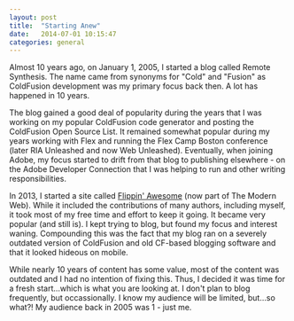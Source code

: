 ```yaml
---
layout: post
title:  "Starting Anew"
date:   2014-07-01 10:15:47
categories: general
---
```


Almost 10 years ago, on January 1, 2005, I started a blog called Remote Synthesis. The name came from synonyms for "Cold" and "Fusion" as ColdFusion development was my primary focus back then. A lot has happened in 10 years.<!--more-->

The blog gained a good deal of popularity during the years that I was working on my popular ColdFusion code generator and posting the ColdFusion Open Source List. It remained somewhat popular during my years working with Flex and running the Flex Camp Boston conference (later RIA Unleashed and now Web Unleashed). Eventually, when joining Adobe, my focus started to drift from that blog to publishing elsewhere - on the Adobe Developer Connection that I was helping to run and other writing responsibilities.

In 2013, I started a site called [Flippin' Awesome](http://flippinawesome.org) (now part of The Modern Web). While it included the contributions of many authors, including myself, it took most of my free time and effort to keep it going. It became very popular (and still is). I kept trying to blog, but found my focus and interest waning. Compounding this was the fact that my blog ran on a severely outdated version of ColdFusion and old CF-based blogging software and that it looked hideous on mobile.

While nearly 10 years of content has some value, most of the content was outdated and I had no intention of fixing this. Thus, I decided it was time for a fresh start...which is what you are looking at. I don't plan to blog frequently, but occassionally. I know my audience will be limited, but...so what?! My audience back in 2005 was 1 - just me.